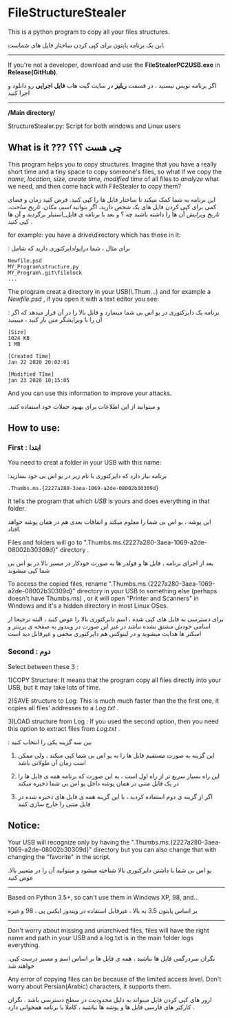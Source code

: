 # FileStructureStealer
This is a python program to copy all your files structures.

این یک برنامه پایتون برای کپی کردن ساختار فایل های شماست.
***
If you're not a developer, download and use the **FileStealerPC2USB.exe** in **Release(GitHub)**.

اگر برنامه نویس نیستید ، در قسمت **ریلیز** در سایت گیت هاب **فایل اجرایی** رو دانلود و اجرا کنید 
***

**/Main directory/**

StructureStealer.py: Script for both windows and Linux users

## What is it ??? چی هست ؟؟؟
This program helps you to copy structures.
Imagine that you have a really short time and a tiny space to copy someone's
files, so what if we copy the *name, location, size, create time, modified time* 
of all files to *analyze* what we need, and then come back with FileStealer to copy
them?

این برنامه به شما کمک میکند تا ساختار فایل ها را کپی کنید. فرض کنید زمان و فضای کمی برای کپی کردن فایل های یک شخص دارید، اگر بتوانید *اسم، مکان، تاریخ ساخت، تاریخ ویرایش* آن ها را داشته باشید چه ؟ و بعد با برنامه ی فایل_استیلر برگردید و آن ها کپی کنید .

for example:
you have a drive\directory which has these in it:

: برای مثال ، شما درایو/دایرکتوری دارید که شامل
    
    Newfile.psd
    MY_Program\structure.py
    MY_Program\.git\filelock
    ...
The program creat a directory in your USB(\\.Thum...) and for example a *Newfile.psd*
, if you open it with a text editor you see:

: برنامه یک دایرکتوری در یو اس بی شما میسازد و فایل بالا را در آن قرار میدهد که اگر آن را با ویرایشگر متن باز کنید ، میبینید
    
    [Size]
    1024 KB
    1 MB
    
    [Created Time]
    Jan 22 2020 20:02:01
    
    [Modified TIme]
    jan 23 2020 10;15:05
 
 And you can use this information to improve your attacks.
    
 .و میتوانید از این اطلاعات برای بهبود حملات خود استفاده کنید

## How to use:
### First : ابتدا 
You need to creat a folder in your USB with this name:

:برنامه نیاز دارد که دایرکتوری با نام زیر در یو اس بی خود بسازید

    .Thumbs.ms.{2227a280-3aea-1069-a2de-08002b30309d}
It tells the program that which *USB* is yours and does everything in that folder.

این پوشه ، یو اس بی شما را معلوم میکند و اتفاقات بعدی هم در همان پوشه خواهد افتاد.

Files and folders will go to ".Thumbs.ms.{2227a280-3aea-1069-a2de-08002b30309d}" directory .

بعد از اجرای برنامه ، فایل ها و فولدر ها به صورت خودکار در مسیر بالا در یو اس بی شما کپی میشوند

To access the copied files, rename ".Thumbs.ms.{2227a280-3aea-1069-a2de-08002b30309d}" directory in your USB to something else (perhaps doesn't have Thumbs.ms)
, or it will open "Printer and Scanners" in Windows and it's a hidden directory in most Linux OSes.

برای دسترسی به فایل های کپی شده ، اسم دایرکتوری بالا را عوض کنید ، البته ترجیحا از اسامی خودش مشتق نشده نباشد در غیر این صورت در ویندوز به صفحه ی پرینتر و اسکنر ها هدایت میشوید و در لینوکس هم دایرکتوری مخفی و غیرقابل دید است

### Second : دوم
Select between these 3 :

1)COPY Structure: It means that the program copy all files directly into your USB, but it may take lots of time.

2)SAVE structure to Log: This is much much faster than the the first one, it copies all files' addresses to a *Log.txt* .

3)LOAD structure from Log : If you used the second option, then you need this option to extract files from *Log.txt* 
 .

: بین سه گزینه یکی را انتخاب کنید

1) این گزینه به صورت مستقیم فایل ها را به یو اس بی شما کپی میکند ، ولی ممکن است زمان آن طولانی باشد

2) این راه بسیار سریع تر از راه اول است ، به این صورت که برنامه همه ی فایل ها را در یک فایل متنی در همان پوشه داخل یو اس بی شما ذخیره میکند

3) اگر از گزینه ی دوم استفاده کردید ، با این گزینه همه ی فایل های ذخیره شده در فایل متنی را خارج سازی کنید

## Notice:
Your USB will recognize only by having the ".Thumbs.ms.{2227a280-3aea-1069-a2de-08002b30309d}" directory but you can also change that with changing the "favorite" in the script.

.یو اس بی شما با داشتن دایرکتوری بالا شناخته میشود و میتوانید آن را در متغییر بالا عوض کنید 

***
Based on Python 3.5+, so can't use them in Windows XP, 98, and...

بر اساس پایتون 3.5 به بالا ، غیرقابل استفاده در ویندوز ایکس پی ، 98 و غیره 

***
Don't worry about missing and unarchived files, files will have the right name and path in your USB and a log.txt is in the main folder logs everything.

.نگران سردرگمی فایل ها نباشید ، همه ی فایل ها بر اساس اسم و مسیر درست کپی خواهند شد

Any error of copying files can be because of the limited access level. Don't worry about Persian(Arabic) characters, it supports them.

ارور های کپی کردن فایل مینواند به دلیل محدودیت در سطح دسترسی  باشد . نگران کارکتر های فارسی فایل ها و پوشه ها نباشید ، کاملا با 
برنامه همخوانی دارد . 

